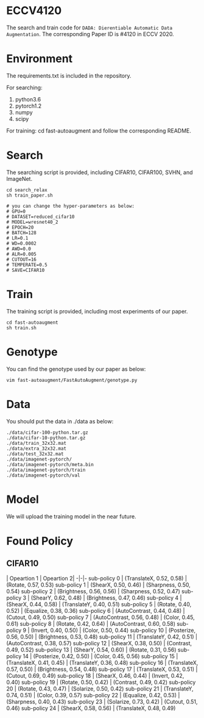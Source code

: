 # ECCV4120
The search and train code for `DADA: Dierentiable Automatic Data Augmentation`. The corresponding Paper ID is #4120 in ECCV 2020.

# Environment
The requirements.txt is included in the repository.

For searching:
1. python3.6
2. pytorch1.2
3. numpy
4. scipy

For training:
cd fast-autoaugment and follow the corresponding README.

# Search
The searching script is provided, including CIFAR10, CIFAR100, SVHN, and ImageNet.
```
cd search_relax
sh train_paper.sh

# you can change the hyper-parameters as below:
# GPU=0
# DATASET=reduced_cifar10
# MODEL=wresnet40_2
# EPOCH=20
# BATCH=128
# LR=0.1
# WD=0.0002
# AWD=0.0
# ALR=0.005
# CUTOUT=16
# TEMPERATE=0.5
# SAVE=CIFAR10
```

# Train
The training script is provided, including most experiments of our paper.
```
cd fast-autoaugment
sh train.sh
```

# Genotype
You can find the genotype used by our paper as below:
```
vim fast-autoaugment/FastAutoAugment/genotype.py
```

# Data
You should put the data in ./data as below:
```
./data/cifar-100-python.tar.gz
./data/cifar-10-python.tar.gz
./data/train_32x32.mat
./data/extra_32x32.mat
./data/test_32x32.mat
./data/imagenet-pytorch/
./data/imagenet-pytorch/meta.bin
./data/imagenet-pytorch/train
./data/imagenet-pytorch/val
```

# Model
We will upload the training model in the near future.

# Found Policy
## CIFAR10
| Opeartion 1 | Opeartion 2|
-|-|-
sub-policy 0 | (TranslateX, 0.52, 0.58) | (Rotate, 0.57, 0.53)
sub-policy 1 | (ShearX, 0.50, 0.46) | (Sharpness, 0.50, 0.54)
sub-policy 2 | (Brightness, 0.56, 0.56) | (Sharpness, 0.52, 0.47)
sub-policy 3 | (ShearY, 0.62, 0.48) | (Brightness, 0.47, 0.46)
sub-policy 4 | (ShearX, 0.44, 0.58) | (TranslateY, 0.40, 0.51)
sub-policy 5 | (Rotate, 0.40, 0.52) | (Equalize, 0.38, 0.36)
sub-policy 6 | (AutoContrast, 0.44, 0.48) | (Cutout, 0.49, 0.50)
sub-policy 7 | (AutoContrast, 0.56, 0.48) | (Color, 0.45, 0.61)
sub-policy 8 | (Rotate, 0.42, 0.64) | (AutoContrast, 0.60, 0.58)
sub-policy 9 | (Invert, 0.40, 0.50) | (Color, 0.50, 0.44)
sub-policy 10 | (Posterize, 0.56, 0.50) | (Brightness, 0.53, 0.48)
sub-policy 11 | (TranslateY, 0.42, 0.51) | (AutoContrast, 0.38, 0.57)
sub-policy 12 | (ShearX, 0.38, 0.50) | (Contrast, 0.49, 0.52)
sub-policy 13 | (ShearY, 0.54, 0.60) | (Rotate, 0.31, 0.56)
sub-policy 14 | (Posterize, 0.42, 0.50) | (Color, 0.45, 0.56)
sub-policy 15 | (TranslateX, 0.41, 0.45) | (TranslateY, 0.36, 0.48)
sub-policy 16 | (TranslateX, 0.57, 0.50) | (Brightness, 0.54, 0.48)
sub-policy 17 | (TranslateX, 0.53, 0.51) | (Cutout, 0.69, 0.49)
sub-policy 18 | (ShearX, 0.46, 0.44) | (Invert, 0.42, 0.40)
sub-policy 19 | (Rotate, 0.50, 0.42) | (Contrast, 0.49, 0.42)
sub-policy 20 | (Rotate, 0.43, 0.47) | (Solarize, 0.50, 0.42)
sub-policy 21 | (TranslateY, 0.74, 0.51) | (Color, 0.39, 0.57)
sub-policy 22 | (Equalize, 0.42, 0.53) | (Sharpness, 0.40, 0.43)
sub-policy 23 | (Solarize, 0.73, 0.42) | (Cutout, 0.51, 0.46)
sub-policy 24 | (ShearX, 0.58, 0.56) | (TranslateX, 0.48, 0.49)
